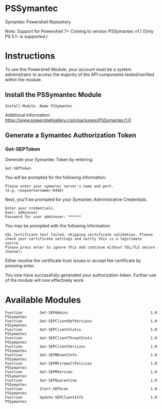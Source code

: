 # PSSymantec
Symantec Powershell Repository

Note: Support for Powershell 7+ Coming to version PSSymantec v1.1 (Only PS 5.1- is supported.)

# Instructions
To use this Powershell Module, your account must be a system administrator to access the majority of the API components tested/verified within the module.

## Install the PSSymantec Module
```
Install-Module -Name PSSymantec
```
Additional Information: https://www.powershellgallery.com/packages/PSSymantec/1.0

## Generate a Symantec Authorization Token
### Get-SEPToken
Generate your Symantec Token by entering:
```
Get-SEPToken
```
You will be prompted for the following information:
```
Please enter your symantec server's name and port.
(e.g. <sepservername>:8446)
```
Next, you'll be prompted for your Symantec Administrative Credentials.
```
Enter your credentials.      
User: adminuser
Password for user adminuser: ******
```
You may be prompted with the following information:
```
SSL Certificate test failed, skipping certificate validation. Please check your certificate settings and verify this is a legitimate source.
Please press enter to ignore this and continue without SSL/TLS secure channel: 
```
Either resolve the certificate trust issues or accept the certificate by pressing enter.

You now have successfully generated your authorization token. Further use of the module will now effectively work.

# Available Modules
```
Function        Get-SEPAdmins                                      1.0        PSSymantec
Function        Get-SEPClientDefVersions                           1.0        PSSymantec
Function        Get-SEPClientStatus                                1.0        PSSymantec
Function        Get-SEPClientThreatStats                           1.0        PSSymantec
Function        Get-SEPClientVersions                              1.0        PSSymantec
Function        Get-SEPMEventInfo                                  1.0        PSSymantec
Function        Get-SEPMFirewallPolicies                           1.0        PSSymantec
Function        Get-SEPMVersion                                    1.0        PSSymantec
Function        Set-SEPQuarantine                                  1.0        PSSymantec
Function        Start-SEPScan                                      1.0        PSSymantec
Function        Update-SEPClientInfo                               1.0        PSSymantec
```
